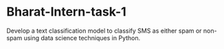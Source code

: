 # Bharat-Intern-task-1
Develop a text classification model to classify SMS as either spam or non-spam using data science techniques in Python.
